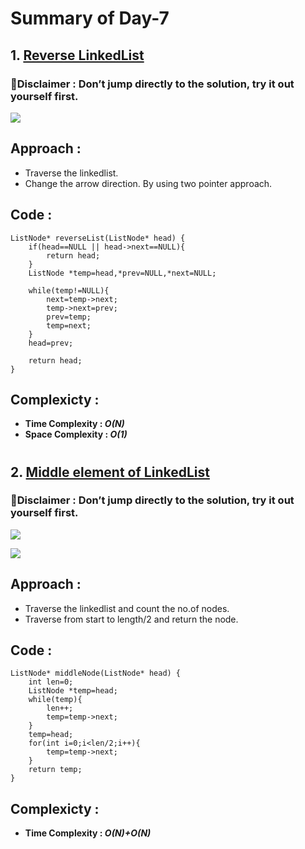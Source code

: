 # Summary of Day-7

## 1. [Reverse LinkedList](https://leetcode.com/problems/reverse-linked-list/)

### 🚨Disclaimer : Don’t jump directly to the solution, try it out yourself first.

![](https://assets.leetcode.com/uploads/2021/02/19/rev1ex1.jpg)
## Approach :
* Traverse the linkedlist.
* Change the arrow direction. By using two pointer approach.

## Code :
```
ListNode* reverseList(ListNode* head) {
    if(head==NULL || head->next==NULL){
        return head;
    }
    ListNode *temp=head,*prev=NULL,*next=NULL;

    while(temp!=NULL){
        next=temp->next;
        temp->next=prev;
        prev=temp;
        temp=next;
    }
    head=prev;

    return head;
}
```

## Complexicty :
* **Time Complexity : *O(N)***
* **Space Complexity : *O(1)***

#
## 2. [Middle element of LinkedList](https://leetcode.com/problems/middle-of-the-linked-list/)

### 🚨Disclaimer : Don’t jump directly to the solution, try it out yourself first.

![](https://assets.leetcode.com/uploads/2021/07/23/lc-midlist1.jpg)

![](https://assets.leetcode.com/uploads/2021/07/23/lc-midlist2.jpg)
## Approach :
* Traverse the linkedlist and count the no.of nodes.
* Traverse from start to length/2 and return the node.

## Code :
```
ListNode* middleNode(ListNode* head) {
    int len=0;
    ListNode *temp=head;
    while(temp){
        len++;
        temp=temp->next;
    }
    temp=head;
    for(int i=0;i<len/2;i++){
        temp=temp->next;
    }
    return temp;
}
```

## Complexicty :
* **Time Complexity : *O(N)+O(N)***
